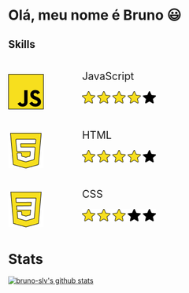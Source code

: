 
# Olá, meu nome é Bruno :smiley:


## Skills

<style type='text/css'>

.grid {
    display: grid;
    grid-template-columns: 50% 50%;
    width: 300px;
    margin: 48px 0;
}

.level p{
    font-size: 1.5em;
    margin: -8px 0 18px 0;
}

</style>

<div class="grid">
    <img src="JS.png"/>

<div class="level">
    <p>JavaScript</p>

<img src="4stars.png" />
    </div>
</div>

<div class="grid">
    <img src="HTML.png"/>

<div class="level">
    <p>HTML</p>

<img src="4stars.png" />
    </div>
</div>

<div class="grid">
    <img src="CSS.png"/>

<div class="level">
    <p>CSS</p>

<img src="3stars.png" />
    </div>
</div>

# Stats

[![bruno-slv's github stats](https://github-readme-stats.vercel.app/api?username=bruno-slv&theme=dracula)](https://github.com/anuraghazra/github-readme-stats)
